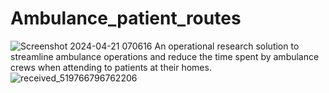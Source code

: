 # Ambulance_patient_routes
![Screenshot 2024-04-21 070616](https://github.com/Lyna555/Ambulance_patient_routes/assets/84289289/30aa3282-daea-4e44-addb-ce5ee87ded3d)
An operational research solution to streamline ambulance operations and reduce the time spent by ambulance crews when attending to patients at their homes.
![received_519766796762206](https://github.com/Lyna555/Ambulance_patient_routes/assets/84289289/0d60bd78-2b22-4598-b413-f496bccf5f0d)
